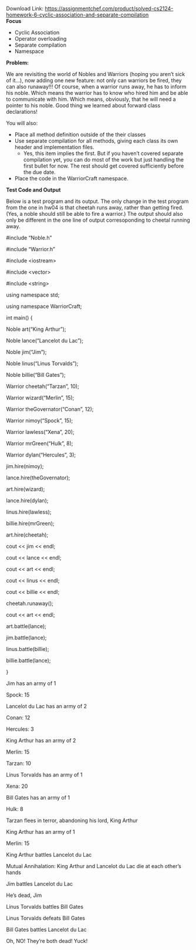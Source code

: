 Download Link: https://assignmentchef.com/product/solved-cs2124-homework-6-cyclic-association-and-separate-compilation
<br>
<strong>Focus</strong>

<ul>

 <li>Cyclic Association</li>

 <li>Operator overloading</li>

 <li>Separate compilation</li>

 <li>Namespace</li>

</ul>

<strong>Problem:</strong>

We are revisiting the world of Nobles and Warriors (hoping you aren’t sick of it…), now adding one new feature: not only can warriors be fired, they can also runaway!!! Of course, when a warrior runs away, he has to inform his noble. Which means the warrior has to know who hired him and be able to communicate with him. Which means, obviously, that he will need a pointer to his noble.  Good thing we learned about forward class declarations!

You will also:

<ul>

 <li>Place all method definition outside of the their classes</li>

 <li>Use separate compilation for all methods, giving each class its own header and implementation files.

  <ul>

   <li>Yes, this item implies the first. But if you haven’t covered separate compilation yet, you can do most of the work but just handling the first bullet for now. The rest should get covered sufficiently before the due date.</li>

  </ul></li>

 <li>Place the code in the WarriorCraft namespace.</li>

</ul>

<strong>Test Code and Output</strong>

Below is a test program and its output. The only change in the test program from the one in hw04 is that cheetah runs away, rather than getting fired. (Yes, a noble should still be able to fire a warrior.) The output should also only be different in the one line of output corresoponding to cheetal running away.

#include “Noble.h”

#include “Warrior.h”

#include &lt;iostream&gt;

#include &lt;vector&gt;

#include &lt;string&gt;

using namespace std;

using namespace WarriorCraft;




int main() {

Noble art(“King Arthur”);

Noble lance(“Lancelot du Lac”);

Noble jim(“Jim”);

Noble linus(“Linus Torvalds”);

Noble billie(“Bill Gates”);




Warrior cheetah(“Tarzan”, 10);

Warrior wizard(“Merlin”, 15);

Warrior theGovernator(“Conan”, 12);

Warrior nimoy(“Spock”, 15);

Warrior lawless(“Xena”, 20);

Warrior mrGreen(“Hulk”, 8);

Warrior dylan(“Hercules”, 3);




jim.hire(nimoy);

lance.hire(theGovernator);

art.hire(wizard);

lance.hire(dylan);

linus.hire(lawless);

billie.hire(mrGreen);

art.hire(cheetah);




cout &lt;&lt; jim &lt;&lt; endl;

cout &lt;&lt; lance &lt;&lt; endl;

cout &lt;&lt; art &lt;&lt; endl;

cout &lt;&lt; linus &lt;&lt; endl;

cout &lt;&lt; billie &lt;&lt; endl;




cheetah.runaway();

cout &lt;&lt; art &lt;&lt; endl;




art.battle(lance);

jim.battle(lance);

linus.battle(billie);

billie.battle(lance);

}

Jim has an army of 1

Spock: 15

Lancelot du Lac has an army of 2

Conan: 12

Hercules: 3

King Arthur has an army of 2

Merlin: 15

Tarzan: 10

Linus Torvalds has an army of 1

Xena: 20

Bill Gates has an army of 1

Hulk: 8

Tarzan flees in terror, abandoning his lord, King Arthur

King Arthur has an army of 1

Merlin: 15

King Arthur battles Lancelot du Lac

Mutual Annihalation: King Arthur and Lancelot du Lac die at each other’s hands

Jim battles Lancelot du Lac

He’s dead, Jim

Linus Torvalds battles Bill Gates

Linus Torvalds defeats Bill Gates

Bill Gates battles Lancelot du Lac

Oh, NO!  They’re both dead!  Yuck!